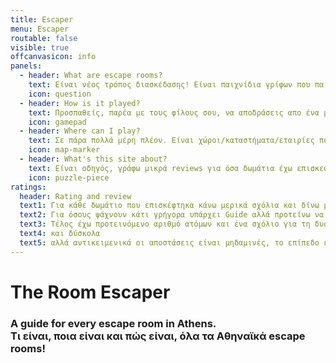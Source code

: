 ```yaml
---
title: Escaper
menu: Escaper
routable: false
visible: true
offcanvasicon: info
panels:
  - header: What are escape rooms?
    text: Είναι νέος τρόπος διασκέδασης! Είναι παιχνίδια γρίφων που παίζονται ομαδικά σε χώρους που σχεδιάστηκαν για να γίνουν μια μικρή περιπέτεια. Πρακτικά, είναι η live action έκδοση των αντίστοιχων παιχνιδιών στον υπολογιστή.
    icon: question
  - header: How is it played?
    text: Προσπαθείς, παρέα με τους φίλους σου, να αποδράσεις απο ένα μυστήριο δωμάτιο που σε κλείδωσαν. Θα βρεις μέσα στο δωμάτιο κλειδωμένα ντουλάπια, πόρτες και λουκέτα καθώς και γρίφους για το πώς θα τα ανοίξεις. Ψάχνεις, λύνεις και (ίσως) αποδράς.
    icon: gamepad
  - header: Where can I play?
    text: Σε πάρα πολλά μέρη πλέον. Είναι χώροι/καταστήματα/εταιρίες που έχουν σχεδιάσει μερικά δωμάτια, και κλείνοντας ραντεβού εσύ και η ομάδα σου ξεκινάτε μια απόδραση. Εδώ θα βρεις πληροφορίες για όλα όσα βρίσκονται στην Αθήνα.
    icon: map-marker
  - header: What's this site about?
    text: Είναι οδηγός, γράφω μικρά reviews για όσα δωμάτια έχω επισκεφτεί και κάνω προτάσεις. Δεν έχω συγκεκριμένη δομή. Βαθμολογώ σύμφωνα με το πόσο καλά πέρασα (υποκειμενικό full) και σχολιάζω λίγα πράγματα για να δώσω μια εντύπωση. Σκοπός μου είναι να βοηθήσω στην επιλογή σου για το επόμενο δωμάτιο (που ξεφυτρώνουν σα μαργαρίτες!!). Βαθμολογώ στα 5 κομμάτια παζλ.
    icon: puzzle-piece
ratings:
  header: Rating and review
  text1: Για κάθε δωμάτιο που επισκέφτηκα κάνω μερικά σχόλια και δίνω μια εντύπωση. Εννοείται spoiler-free όλα. Δεν ήθελα να γίνουν όλα ένας αριθμός, οπότε οι βαθμολογίες είναι ενδεικτικές. Βαθμολογώ σύμφωνα με το πόσο καλά πέρασα (υποκειμενικό full). Υπάρχει λόγος για την κάθε βαθμολόγηση, τα 5άρια είναι αυτά που με άφησαν απόλυτα ικανοποιημένο, δεν είναι αψεγάδιαστα.
  text2: Για όσους ψάχνουν κάτι γρήγορα υπάρχει Guide αλλά προτείνω να διαβάσεις και το review, μην πας με κλειστά μάτια. Όσο πιο πολύ αγαπάς τους γρίφους και τα παιχνίδια, τόσο πιο κοντά θα νιώθεις με το πώς είδα το δωμάτιο.
  text3: Τέλος έχω προτεινόμενο αριθμό ατόμων και ένα σχόλιο για τη δυσκολία. Τα έχω ως εύκολα
  text4: και δύσκολα
  text5: αλλά αντικειμενικά οι αποστάσεις είναι μηδαμινές, το επίπεδο είναι σχεδόν το ίδιο, μην παρεξηγηθούμε!
---
```


# The Room Escaper

### A guide for every escape room in Athens.<br>Τι είναι, ποια είναι και πώς είναι, όλα τα Αθηναϊκά escape rooms!
